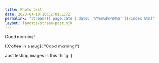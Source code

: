 ```yaml
---
title: Photo test
date: 2023-03-18T16:32:01.157Z
permalink: "stream/{{ page.date | date: '%Y%m%d%H%M%S' }}/index.html"
layout: layouts/stream-post.njk
---
```

Good morning!

![Coffee in a mug]( "Good morning!")

Just testing images in this thing :)